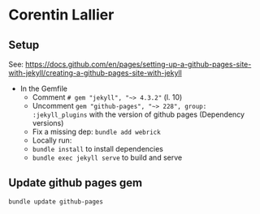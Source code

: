 # Corentin Lallier

## Setup 
See: https://docs.github.com/en/pages/setting-up-a-github-pages-site-with-jekyll/creating-a-github-pages-site-with-jekyll

 - In the Gemfile 
   - Comment `# gem "jekyll", "~> 4.3.2"` (l. 10)
   - Uncomment `gem "github-pages", "~> 228", group: :jekyll_plugins` with the version of github pages (Dependency versions)
   - Fix a missing dep: `bundle add webrick`
   - Locally run: 
   - `bundle install` to install dependencies 
   - `bundle exec jekyll serve` to build and serve

## Update github pages gem
`bundle update github-pages`

